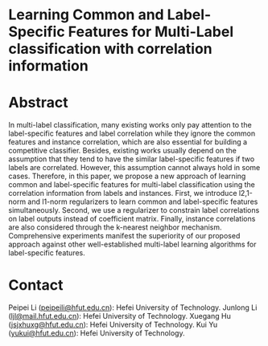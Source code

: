 # Learning Common and Label-Specific Features for Multi-Label classification with correlation information



# Abstract
In multi-label classification, many existing works only pay attention to the label-specific features and label correlation while they ignore the common features and instance correlation, which are also essential for building a competitive classifier. Besides, existing works usually depend on the assumption that they tend to have the similar label-specific features if two labels are correlated. However, this assumption cannot always hold in some cases. Therefore, in this paper, we propose a new approach of learning common and label-specific features for multi-label classification using the correlation information from labels and instances. First, we introduce l2,1-norm and l1-norm regularizers to learn common and label-specific features simultaneously. Second, we use a regularizer to constrain label correlations on label outputs instead of coefficient matrix. Finally, instance correlations are also considered through the k-nearest neighbor mechanism. Comprehensive experiments manifest the superiority of our proposed approach against other well-established multi-label learning algorithms for label-specific features.


# Contact
Peipei Li (peipeili@hfut.edu.cn): Hefei University of Technology.
Junlong Li (ljl@mail.hfut.edu.cn): Hefei University of Technology.
Xuegang Hu (jsjxhuxg@hfut.edu.cn): Hefei University of Technology.
Kui Yu (yukui@hfut.edu.cn): Hefei University of Technology.

